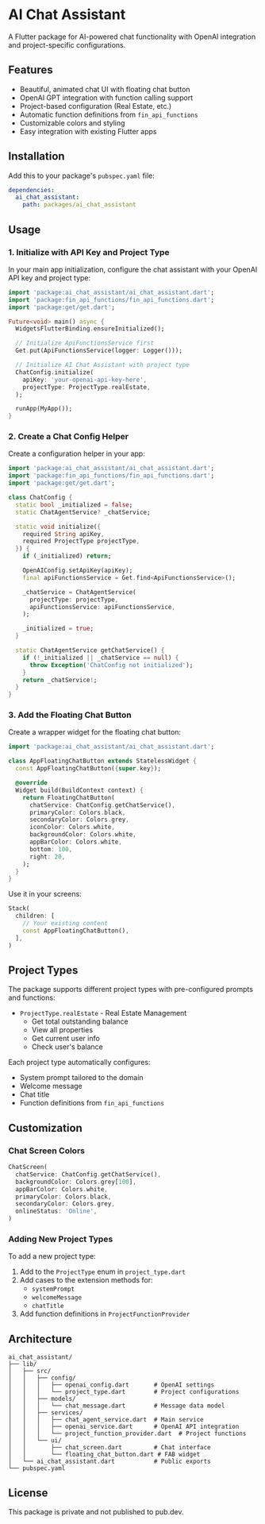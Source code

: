 # AI Chat Assistant

A Flutter package for AI-powered chat functionality with OpenAI integration and project-specific configurations.

## Features

- Beautiful, animated chat UI with floating chat button
- OpenAI GPT integration with function calling support
- Project-based configuration (Real Estate, etc.)
- Automatic function definitions from `fin_api_functions`
- Customizable colors and styling
- Easy integration with existing Flutter apps

## Installation

Add this to your package's `pubspec.yaml` file:

```yaml
dependencies:
  ai_chat_assistant:
    path: packages/ai_chat_assistant
```

## Usage

### 1. Initialize with API Key and Project Type

In your main app initialization, configure the chat assistant with your OpenAI API key and project type:

```dart
import 'package:ai_chat_assistant/ai_chat_assistant.dart';
import 'package:fin_api_functions/fin_api_functions.dart';
import 'package:get/get.dart';

Future<void> main() async {
  WidgetsFlutterBinding.ensureInitialized();

  // Initialize ApiFunctionsService first
  Get.put(ApiFunctionsService(logger: Logger()));

  // Initialize AI Chat Assistant with project type
  ChatConfig.initialize(
    apiKey: 'your-openai-api-key-here',
    projectType: ProjectType.realEstate,
  );

  runApp(MyApp());
}
```

### 2. Create a Chat Config Helper

Create a configuration helper in your app:

```dart
import 'package:ai_chat_assistant/ai_chat_assistant.dart';
import 'package:fin_api_functions/fin_api_functions.dart';
import 'package:get/get.dart';

class ChatConfig {
  static bool _initialized = false;
  static ChatAgentService? _chatService;

  static void initialize({
    required String apiKey,
    required ProjectType projectType,
  }) {
    if (_initialized) return;

    OpenAIConfig.setApiKey(apiKey);
    final apiFunctionsService = Get.find<ApiFunctionsService>();

    _chatService = ChatAgentService(
      projectType: projectType,
      apiFunctionsService: apiFunctionsService,
    );

    _initialized = true;
  }

  static ChatAgentService getChatService() {
    if (!_initialized || _chatService == null) {
      throw Exception('ChatConfig not initialized');
    }
    return _chatService!;
  }
}
```

### 3. Add the Floating Chat Button

Create a wrapper widget for the floating chat button:

```dart
import 'package:ai_chat_assistant/ai_chat_assistant.dart';

class AppFloatingChatButton extends StatelessWidget {
  const AppFloatingChatButton({super.key});

  @override
  Widget build(BuildContext context) {
    return FloatingChatButton(
      chatService: ChatConfig.getChatService(),
      primaryColor: Colors.black,
      secondaryColor: Colors.grey,
      iconColor: Colors.white,
      backgroundColor: Colors.white,
      appBarColor: Colors.white,
      bottom: 100,
      right: 20,
    );
  }
}
```

Use it in your screens:

```dart
Stack(
  children: [
    // Your existing content
    const AppFloatingChatButton(),
  ],
)
```

## Project Types

The package supports different project types with pre-configured prompts and functions:

- `ProjectType.realEstate` - Real Estate Management
  - Get total outstanding balance
  - View all properties
  - Get current user info
  - Check user's balance

Each project type automatically configures:
- System prompt tailored to the domain
- Welcome message
- Chat title
- Function definitions from `fin_api_functions`

## Customization

### Chat Screen Colors

```dart
ChatScreen(
  chatService: ChatConfig.getChatService(),
  backgroundColor: Colors.grey[100],
  appBarColor: Colors.white,
  primaryColor: Colors.black,
  secondaryColor: Colors.grey,
  onlineStatus: 'Online',
)
```

### Adding New Project Types

To add a new project type:

1. Add to the `ProjectType` enum in `project_type.dart`
2. Add cases to the extension methods for:
   - `systemPrompt`
   - `welcomeMessage`
   - `chatTitle`
3. Add function definitions in `ProjectFunctionProvider`

## Architecture

```
ai_chat_assistant/
├── lib/
│   ├── src/
│   │   ├── config/
│   │   │   ├── openai_config.dart       # OpenAI settings
│   │   │   └── project_type.dart        # Project configurations
│   │   ├── models/
│   │   │   └── chat_message.dart        # Message data model
│   │   ├── services/
│   │   │   ├── chat_agent_service.dart  # Main service
│   │   │   ├── openai_service.dart      # OpenAI API integration
│   │   │   └── project_function_provider.dart  # Project functions
│   │   └── ui/
│   │       ├── chat_screen.dart         # Chat interface
│   │       └── floating_chat_button.dart # FAB widget
│   └── ai_chat_assistant.dart           # Public exports
└── pubspec.yaml
```

## License

This package is private and not published to pub.dev.
